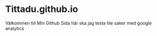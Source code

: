 # Tittadu.github.io
Välkommen till Min Github Sida 
här ska jag testa lite saker med google analytics
